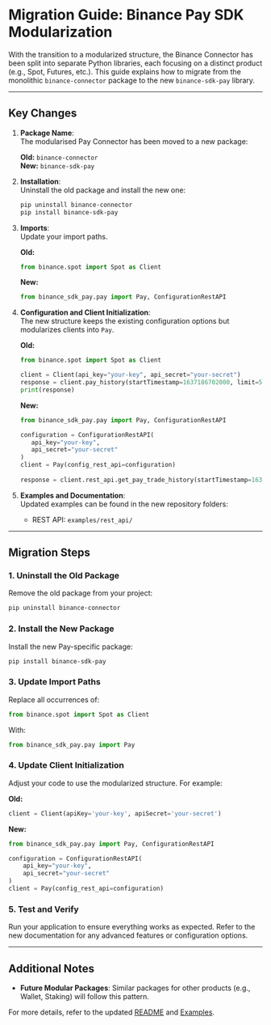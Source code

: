 # Migration Guide: Binance Pay SDK Modularization

With the transition to a modularized structure, the Binance Connector has been split into separate Python libraries, each focusing on a distinct product (e.g., Spot, Futures, etc.). This guide explains how to migrate from the monolithic `binance-connector` package to the new `binance-sdk-pay` library.

---

## Key Changes

1. **Package Name**:  
   The modularised Pay Connector has been moved to a new package:

   **Old:** `binance-connector`  
   **New:** `binance-sdk-pay`

2. **Installation**:  
   Uninstall the old package and install the new one:

   ```bash
   pip uninstall binance-connector
   pip install binance-sdk-pay
   ```

3. **Imports**:  
   Update your import paths.  

   **Old:**

   ```python
   from binance.spot import Spot as Client
   ```

   **New:**

   ```python
   from binance_sdk_pay.pay import Pay, ConfigurationRestAPI
   ```

4. **Configuration and Client Initialization**:  
   The new structure keeps the existing configuration options but modularizes clients into `Pay`.

   **Old:**

   ```python
   from binance.spot import Spot as Client

   client = Client(api_key="your-key", api_secret="your-secret")
   response = client.pay_history(startTimestamp=1637186702000, limit=50)
   print(response)
   ```

   **New:**

   ```python
   from binance_sdk_pay.pay import Pay, ConfigurationRestAPI

   configuration = ConfigurationRestAPI(
      api_key="your-key",
      api_secret="your-secret"
   )
   client = Pay(config_rest_api=configuration)
      
   response = client.rest_api.get_pay_trade_history(startTimestamp=1637186702000, limit=50)
   ```

5. **Examples and Documentation**:  
   Updated examples can be found in the new repository folders:
   - REST API: `examples/rest_api/`

---

## Migration Steps

### 1. Uninstall the Old Package

Remove the old package from your project:

```bash
pip uninstall binance-connector
```

### 2. Install the New Package

Install the new Pay-specific package:

```bash
pip install binance-sdk-pay
```

### 3. Update Import Paths

Replace all occurrences of:

```python
from binance.spot import Spot as Client
```

With:

```python
from binance_sdk_pay.pay import Pay
```

### 4. Update Client Initialization

Adjust your code to use the modularized structure. For example:

**Old:**

```python
client = Client(apiKey='your-key', apiSecret='your-secret')
```

**New:**

```python
from binance_sdk_pay.pay import Pay, ConfigurationRestAPI

configuration = ConfigurationRestAPI(
    api_key="your-key",
    api_secret="your-secret"
)
client = Pay(config_rest_api=configuration)
```

### 5. Test and Verify

Run your application to ensure everything works as expected. Refer to the new documentation for any advanced features or configuration options.

---

## Additional Notes

- **Future Modular Packages**: Similar packages for other products (e.g., Wallet, Staking) will follow this pattern.

For more details, refer to the updated [README](../README.md) and [Examples](../examples/).
